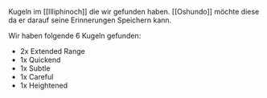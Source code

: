 Kugeln im [[Illiphinoch]] die wir gefunden haben. [[Oshundo]] möchte diese da er darauf seine Erinnerungen Speichern kann.

Wir haben folgende 6 Kugeln gefunden:
- 2x Extended Range
- 1x Quickend
- 1x Subtle
- 1x Careful
- 1x Heightened